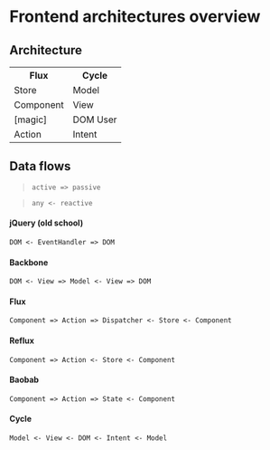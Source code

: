 # Frontend architectures overview

## Architecture
<table>
  <tr><th>Flux</th><th>Cycle</th></tr>
  <tr><td>Store</td><td>Model</td></tr>
  <tr><td>Component</td><td>View</td></tr>
  <tr><td>[magic]</td><td>DOM User</td></tr>  
  <tr><td>Action</td><td>Intent</td></tr>  
</table>

## Data flows

> `active => passive`

> `any <- reactive`

#### jQuery (old school)

`DOM <- EventHandler => DOM`

#### Backbone

`DOM <- View => Model <- View => DOM`

#### Flux
`Component => Action => Dispatcher <- Store <- Component`

#### Reflux
`Component => Action <- Store <- Component`

#### Baobab
`Component => Action => State <- Component`

#### Cycle
`Model <- View <- DOM <- Intent <- Model`
